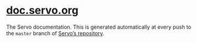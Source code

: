 [doc.servo.org](https://doc.servo.org)
=====================================

The Servo documentation.
This is generated automatically at every push to the `master` branch
of [Servo’s repository](https://github.com/servo/servo/).
